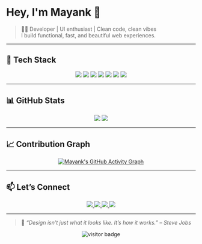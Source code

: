 # Hey, I'm Mayank 👋

> 🧑‍💻 Developer | UI enthusiast | Clean code, clean vibes  
> I build functional, fast, and beautiful web experiences.

---

## 🔧 Tech Stack

<p align="center">
  <img src="https://img.shields.io/badge/HTML5-000?style=for-the-badge&logo=html5&logoColor=orange" />
  <img src="https://img.shields.io/badge/CSS3-000?style=for-the-badge&logo=css3&logoColor=orange" />
  <img src="https://img.shields.io/badge/Python-000?style=for-the-badge&logo=python&logoColor=orange" />
  <img src="https://img.shields.io/badge/Java-000?style=for-the-badge&logo=openjdk&logoColor=orange" />
  <img src="https://img.shields.io/badge/React-000?style=for-the-badge&logo=react&logoColor=orange" />
  <img src="https://img.shields.io/badge/Next.js-000?style=for-the-badge&logo=nextdotjs&logoColor=orange" />
  <img src="https://img.shields.io/badge/Node.js-000?style=for-the-badge&logo=nodedotjs&logoColor=orange" />
</p>

---

## 📊 GitHub Stats

<p align="center">
  <img src="https://github-readme-stats.vercel.app/api?username=actualmayank&show_icons=true&theme=dark&hide_border=true&icon_color=orange&title_color=orange&text_color=aaaaaa" />
  <img src="https://github-readme-streak-stats.herokuapp.com/?user=actualmayank&theme=dark&hide_border=true&ring=orange&fire=orange&currStreakLabel=orange" />
</p>

---

## 📈 Contribution Graph

<p align="center">
  <a href="https://github.com/actualmayank">
    <img src="https://github-readme-activity-graph.vercel.app/graph?username=actualmayank&theme=github-compact&color=orange&line=orange&point=orange&hide_border=true" alt="Mayank's GitHub Activity Graph" />
  </a>
</p>

---

## 📫 Let’s Connect

<p align="center">
  <a href="https://linkedin.com/in/actualmayank">
    <img src="https://img.shields.io/badge/LinkedIn-000?style=for-the-badge&logo=linkedin&logoColor=orange" />
  </a>
  <a href="https://github.com/actualmayank">
    <img src="https://img.shields.io/badge/GitHub-000?style=for-the-badge&logo=github&logoColor=orange" />
  </a>
  <a href="https://instagram.com/actualmayank">
    <img src="https://img.shields.io/badge/Instagram-000?style=for-the-badge&logo=instagram&logoColor=orange" />
  </a>
  <a href="https://monkeytype.com/profile/actualmayank">
    <img src="https://img.shields.io/badge/Monkeytype-000?style=for-the-badge&logo=monkeytype&logoColor=orange" />
  </a>
</p>

---

> 💬 *“Design isn’t just what it looks like. It’s how it works.” – Steve Jobs*

<p align="center">
  <img src="https://komarev.com/ghpvc/?username=actualmayank&color=orange&style=flat" alt="visitor badge"/>
</p>

